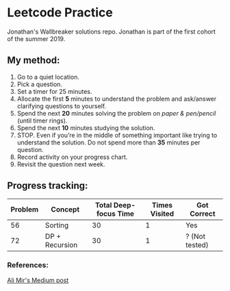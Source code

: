 ﻿# Leetcode Practice

Jonathan's Wallbreaker solutions repo. Jonathan is part of the first cohort of the summer 2019.

## My method:
1. Go to a quiet location.
2. Pick a question.
3. Set a timer for 25 minutes.
4. Allocate the first **5** minutes to understand the problem and ask/answer clarifying questions to yourself.
5. Spend the next **20** minutes solving the problem on *paper & pen/pencil* (until timer rings).
6. Spend the next **10** minutes studying the solution.
7. STOP. Even if you’re in the middle of something important like trying to understand the solution. Do not spend more than **35** minutes per question.
7. Record activity on your progress chart.
8. Revisit the question next week.


## Progress tracking:

| Problem | Concept | Total Deep-focus Time | Times Visited | Got Correct
|---------|---------|-----------------------|---------------|------------|
|    56    |     Sorting    |   30          |        1       | Yes
|72         |   DP + Recursion |  30        |     1       | ? (Not tested) |


### References:
[Ali Mir's Medium post](https://medium.com/@alimirio/how-to-solve-problems-on-leetcode-to-prepare-for-technical-interviews-e74781b865d2)
